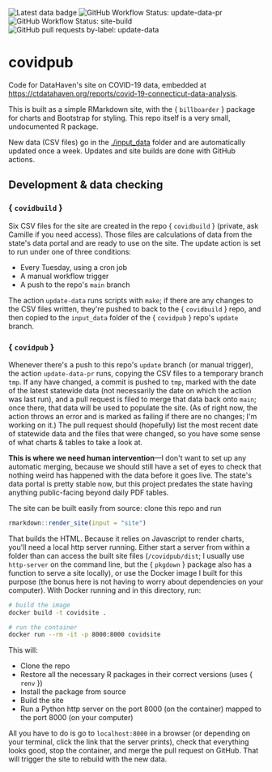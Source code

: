 <!-- badges: start -->
![Latest data badge](https://img.shields.io/endpoint?url=https://gist.githubusercontent.com/ct-data-haven/418c1b0228bd7ac4f5b835fd54249a73/raw/latest_covid_data.json)
![GitHub Workflow Status: update-data-pr](https://img.shields.io/github/workflow/status/ct-data-haven/covidpub/update-data-pr?label=update-data-pr&style=flat-square)
![GitHub Workflow Status: site-build](https://img.shields.io/github/workflow/status/ct-data-haven/covidpub/site-build?label=site-build&style=flat-square)
![GitHub pull requests by-label: update-data](https://img.shields.io/github/issues-pr-raw/ct-data-haven/covidpub/update-data?color=yellow)
<!-- badges: end -->

# covidpub

Code for DataHaven's site on COVID-19 data, embedded at https://ctdatahaven.org/reports/covid-19-connecticut-data-analysis.

This is built as a simple RMarkdown site, with the { `billboarder` } package for charts and Bootstrap for styling. This repo itself is a very small, undocumented R package.

New data (CSV files) go in the [./input_data](./input_data) folder and are automatically updated once a week. Updates and site builds are done with GitHub actions.

## Development & data checking

### { `covidbuild` }

Six CSV files for the site are created in the repo { `covidbuild` } (private, ask Camille if you need access). Those files are calculations of data from the state's data portal and are ready to use on the site. The update action is set to run under one of three conditions:

* Every Tuesday, using a cron job
* A manual workflow trigger
* A push to the repo's `main` branch

The action `update-data` runs scripts with `make`; if there are any changes to the CSV files written, they're pushed to back to the { `covidbuild` } repo, and then copied to the `input_data` folder of the { `covidpub` } repo's `update` branch.

### { `covidpub` }

Whenever there's a push to this repo's `update` branch (or manual trigger), the action `update-data-pr` runs, copying the CSV files to a temporary branch `tmp`. If any have changed, a commit is pushed to `tmp`, marked with the date of the latest statewide data (not necessarily the date on which the action was last run), and a pull request is filed to merge that data back onto `main`; once there, that data will be used to populate the site. (As of right now, the action throws an error and is marked as failing if there are no changes; I'm working on it.) The pull request should (hopefully) list the most recent date of statewide data and the files that were changed, so you have some sense of what charts & tables to take a look at.

**This is where we need human intervention**—I don't want to set up any automatic merging, because we should still have a set of eyes to check that nothing weird has happened with the data before it goes live. The state's data portal is pretty stable now, but this project predates the state having anything public-facing beyond daily PDF tables.

The site can be built easily from source: clone this repo and run 

```r
rmarkdown::render_site(input = "site")
```

That builds the HTML. Because it relies on Javascript to render charts, you'll need a local http server running. Either start a server from within a folder than can access the built site files (`/covidpub/dist`; I usually use `http-server` on the command line, but the { `pkgdown` } package also has a function to serve a site locally), or use the Docker image I built for this purpose (the bonus here is not having to worry about dependencies on your computer). With Docker running and in this directory, run:

```bash
# build the image
docker build -t covidsite .

# run the container
docker run --rm -it -p 8000:8000 covidsite
```

This will: 

* Clone the repo
* Restore all the necessary R packages in their correct versions (uses { `renv` })
* Install the package from source
* Build the site
* Run a Python http server on the port 8000 (on the container) mapped to the port 8000 (on your computer)

All you have to do is go to `localhost:8000` in a browser (or depending on your terminal, click the link that the server prints), check that everything looks good, stop the container, and merge the pull request on GitHub. That will trigger the site to rebuild with the new data. 